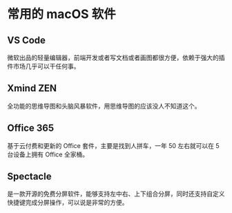 # 常用的 macOS 软件

## VS Code

微软出品的轻量编辑器，前端开发或者写文档或者画图都很方便，依赖于强大的插件市场几乎可以干任何事。

## Xmind ZEN

全功能的思维导图和头脑风暴软件，用思维导图的应该没人不知道这个。

## Office 365

基于云付费和更新的 Office 套件，主要是找到人拼车，一年 50 左右就可以在 5 台设备上拥有 Office 全家桶。

## Spectacle

是一款开源的免费分屏软件，能够支持左中右、上下组合分屏，同时还支持自定义快捷键完成分屏操作，可以说是非常的方便。
